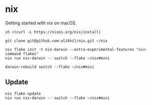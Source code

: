 

# nix

Getting started with nix on macOS.

```shell
sh <(curl -L https://nixos.org/nix/install)

git clone git@github.com:alikhil/nix.git ~/nix

nix flake init -t nix-darwin --extra-experimental-features "nix-command flakes"
nix run nix-darwin -- switch --flake ~/nix#mini

darwin-rebuild switch --flake ~/nix#mini
```

## Update

```shell
nix flake update
nix run nix-darwin -- switch --flake ~/nix#mini
```
